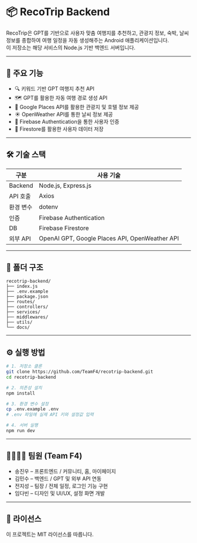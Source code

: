 # 📦 RecoTrip Backend

RecoTrip은 GPT를 기반으로 사용자 맞춤 여행지를 추천하고, 관광지 정보, 숙박, 날씨 정보를 종합하여 여행 일정을 자동 생성해주는 Android 애플리케이션입니다.  
이 저장소는 해당 서비스의 Node.js 기반 백엔드 서버입니다.

---

## 🚀 주요 기능

- 🔍 키워드 기반 GPT 여행지 추천 API
- 🗺️ GPT를 활용한 자동 여행 경로 생성 API
- 📍 Google Places API를 활용한 관광지 및 호텔 정보 제공
- ☀️ OpenWeather API를 통한 날씨 정보 제공
- 🔐 Firebase Authentication을 통한 사용자 인증
- 📝 Firestore를 활용한 사용자 데이터 저장

---

## 🛠️ 기술 스택

| 구분       | 사용 기술                      |
|------------|-------------------------------|
| Backend    | Node.js, Express.js           |
| API 호출   | Axios                         |
| 환경 변수  | dotenv                        |
| 인증       | Firebase Authentication       |
| DB         | Firebase Firestore            |
| 외부 API   | OpenAI GPT, Google Places API, OpenWeather API |

---

## 📁 폴더 구조

```
recotrip-backend/
├── index.js
├── .env.example
├── package.json
├── routes/
├── controllers/
├── services/
├── middlewares/
├── utils/
└── docs/
```

---

## ⚙️ 실행 방법

```bash
# 1. 저장소 클론
git clone https://github.com/TeamF4/recotrip-backend.git
cd recotrip-backend

# 2. 의존성 설치
npm install

# 3. 환경 변수 설정
cp .env.example .env
# .env 파일에 실제 API 키와 설정값 입력

# 4. 서버 실행
npm run dev
```

---

## 👨‍👩‍👧‍👦 팀원 (Team F4)

- 송진우 – 프론트엔드 / 커뮤니티, 홈, 마이페이지
- 김민수 – 백엔드 / GPT 및 외부 API 연동
- 전지성 – 팀장 / 전체 일정, 로그인 기능 구현
- 임다빈 – 디자인 및 UI/UX, 설정 화면 개발

---

## 📄 라이선스

이 프로젝트는 MIT 라이선스를 따릅니다.
